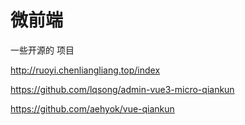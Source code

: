 # 微前端

一些开源的 项目

http://ruoyi.chenliangliang.top/index


https://github.com/lqsong/admin-vue3-micro-qiankun

https://github.com/aehyok/vue-qiankun